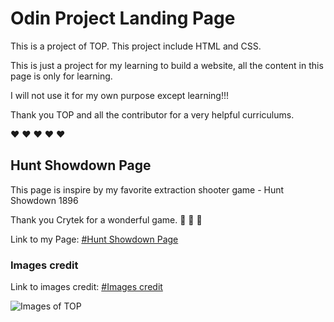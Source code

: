 # Odin Project Landing Page

This is a project of TOP. This project include HTML and CSS.

This is just a project for my learning to build a website, all the content in this page is only for learning.

I will not use it for my own purpose except learning!!!

Thank you TOP and all the contributor for a very helpful curriculums.

:heart: :heart: :heart: :heart: :heart:

## Hunt Showdown Page

This page is inspire by my favorite extraction shooter game - Hunt Showdown 1896

Thank you Crytek for a wonderful game. :gun: :gun: :gun:

Link to my Page: [#Hunt Showdown Page](https://vyd1nk1902.github.io/odin_project_landing_page)

### Images credit

Link to images credit: [#Images credit](https://www.huntshowdown.com/media/images)

![Images of TOP](https://www.skillfinder.com.au/media/wysiwyg/the-odin-project-logo-skill-finder-partners-page.png)
